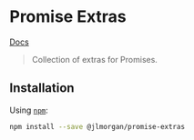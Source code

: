 # Promise Extras

[Docs][]

> Collection of extras for Promises.

## Installation

Using [`npm`][npm]:

```bash
npm install --save @jlmorgan/promise-extras
```

[Docs]: ./docs/
[npm]: https://npmjs.com/
